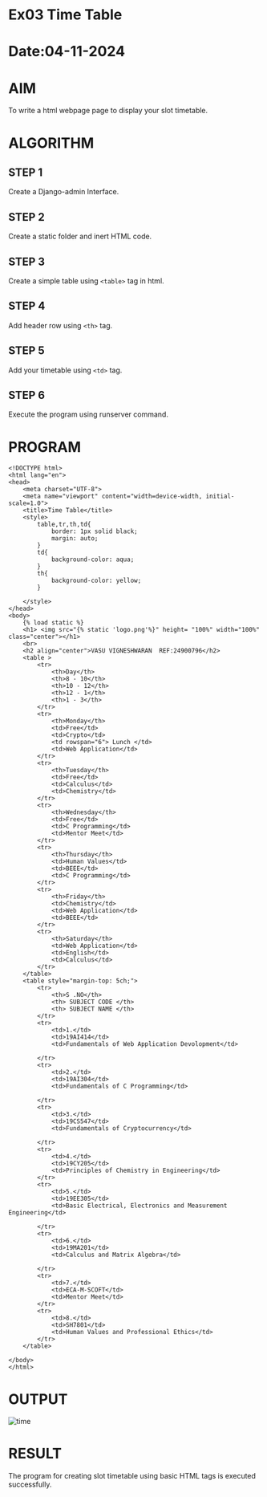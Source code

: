 # Ex03 Time Table
# Date:04-11-2024
# AIM
To write a html webpage page to display your slot timetable.

# ALGORITHM
## STEP 1
Create a Django-admin Interface.

## STEP 2
Create a static folder and inert HTML code.

## STEP 3
Create a simple table using `<table>` tag in html.

## STEP 4
Add header row using `<th>` tag.

## STEP 5
Add your timetable using `<td>` tag.

## STEP 6
Execute the program using runserver command.

# PROGRAM
~~~
<!DOCTYPE html>
<html lang="en">
<head>
    <meta charset="UTF-8">
    <meta name="viewport" content="width=device-width, initial-scale=1.0">
    <title>Time Table</title>
    <style>
        table,tr,th,td{
            border: 1px solid black;
            margin: auto;
        }
        td{
            background-color: aqua;
        }
        th{
            background-color: yellow;
        }
        
    </style>
</head>
<body>
    {% load static %}
    <h1> <img src="{% static 'logo.png'%}" height= "100%" width="100%" class="center"></h1>
    <br>
    <h2 align="center">VASU VIGNESHWARAN  REF:24900796</h2>
    <table >
        <tr>
            <th>Day</th>
            <th>8 - 10</th>
            <th>10 - 12</th>
            <th>12 - 1</th>
            <th>1 - 3</th>
        </tr>
        <tr>
            <th>Monday</th>
            <td>Free</td>
            <td>Crypto</td>
            <td rowspan="6"> Lunch </td>
            <td>Web Application</td>
        </tr>
        <tr>
            <th>Tuesday</th>
            <td>Free</td>
            <td>Calculus</td>
            <td>Chemistry</td>
        </tr>
        <tr>
            <th>Wednesday</th>
            <td>Free</td>
            <td>C Programming</td>
            <td>Mentor Meet</td>
        </tr>
        <tr>
            <th>Thursday</th>
            <td>Human Values</td>
            <td>BEEE</td>
            <td>C Programming</td>
        </tr>
        <tr>
            <th>Friday</th>
            <td>Chemistry</td>
            <td>Web Application</td>
            <td>BEEE</td>
        </tr>
        <tr>
            <th>Saturday</th>
            <td>Web Application</td>
            <td>English</td>
            <td>Calculus</td>
        </tr>
    </table>
    <table style="margin-top: 5ch;">
        <tr>
            <th>S .NO</th>
            <th> SUBJECT CODE </th>
            <th> SUBJECT NAME </th>
        </tr>
        <tr>
            <td>1.</td>
            <td>19AI414</td>
            <td>Fundamentals of Web Application Devolopment</td>
    
        </tr>
        <tr>
            <td>2.</td>
            <td>19AI304</td>
            <td>Fundamentals of C Programming</td>
            
        </tr>
        <tr>
            <td>3.</td>
            <td>19CS547</td>
            <td>Fundamentals of Cryptocurrency</td>
         
        </tr>
        <tr>
            <td>4.</td>
            <td>19CY205</td>
            <td>Principles of Chemistry in Engineering</td>
        </tr>
        <tr>
            <td>5.</td>
            <td>19EE305</td>
            <td>Basic Electrical, Electronics and Measurement Engineering</td>
            
        </tr>
        <tr>
            <td>6.</td>
            <td>19MA201</td>
            <td>Calculus and Matrix Algebra</td>
            
        </tr>
        <tr>
            <td>7.</td>
            <td>ECA-M-SCOFT</td>
            <td>Mentor Meet</td>
        </tr>
        <tr>
            <td>8.</td>
            <td>SH7801</td>
            <td>Human Values and Professional Ethics</td>
        </tr>
    </table>
    
</body>
</html>
~~~
# OUTPUT
![time](https://github.com/user-attachments/assets/c4c04ae1-37dd-4014-afaa-5cd699cbe9a3)


# RESULT
The program for creating slot timetable using basic HTML tags is executed successfully.

